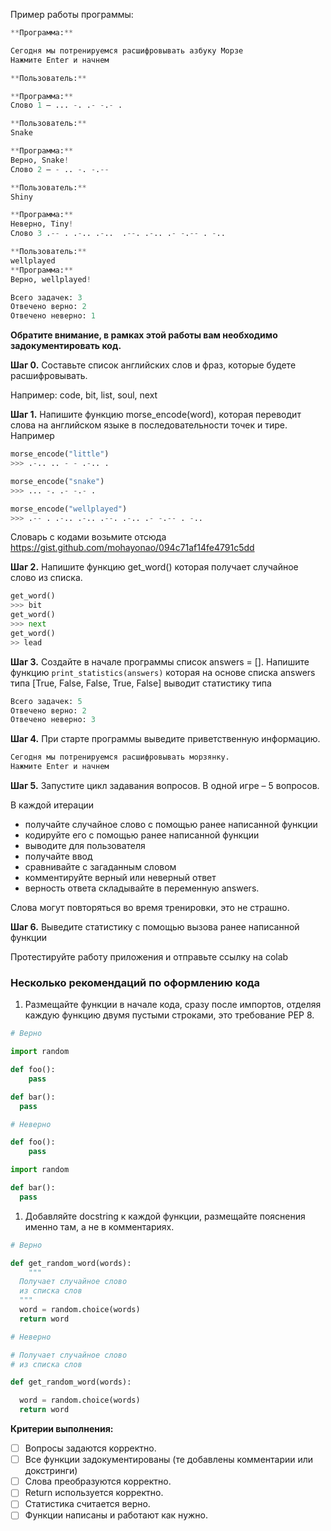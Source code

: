 Пример работы программы:

```python
**Программа:**

Сегодня мы потренируемся расшифровывать азбуку Морзе
Нажмите Enter и начнем

**Пользователь:**

**Программа:**
Слово 1 – ... -. .- -.- .

**Пользователь:**
Snake

**Программа:**
Верно, Snake!
Слово 2 – - .. -. -.--

**Пользователь:**
Shiny

**Программа:**
Неверно, Tiny!
Слово 3 .-- . .-.. .-..  .--. .-.. .- -.-- . -..

**Пользователь:**
wellplayed
**Программа:**
Верно, wellplayed!

Всего задачек: 3
Отвечено верно: 2
Отвечено неверно: 1
```

**Обратите внимание, в рамках этой работы вам необходимо задокументировать код.**

**Шаг 0.** Составьте список английских слов и фраз, которые будете расшифровывать.

Например: code, bit, list, soul, next

**Шаг 1.** Напишите функцию morse_encode(word), которая переводит слова на английском языке в последовательности точек и тирe. Например

```python
morse_encode("little")
>>> .-.. .. - - .-.. .
```

```python
morse_encode("snake")
>>> ... -. .- -.- .
```

```python
morse_encode("wellplayed")
>>> .-- . .-.. .-.. .--. .-.. .- -.-- . -..
```

Словарь с кодами возьмите отсюда
https://gist.github.com/mohayonao/094c71af14fe4791c5dd

**Шаг 2.** Напишите функцию get_word() которая получает случайное слово из списка.

```python
get_word()
>>> bit
get_word()
>>> next
get_word()
>> lead
```

**Шаг 3.** Создайте в начале программы список answers = []. Напишите функцию `print_statistics(answers)` которая на основе списка answers типа [True, False, False, True, False] выводит статистику типа

```python
Всего задачек: 5
Отвечено верно: 2
Отвечено неверно: 3
```

**Шаг 4.**  При старте программы выведите приветственную информацию.

```python
Сегодня мы потренируемся расшифровывать морзянку.
Нажмите Enter и начнем
```

**Шаг 5.** Запустите цикл задавания вопросов. В одной игре – 5 вопросов.

В каждой итерации 

- получайте случайное слово с помощью ранее написанной функции
- кодируйте его с помощью ранее написанной функции
- выводите для пользователя
- получайте ввод
- сравнивайте с загаданным словом
- комментируйте верный или неверный ответ
- верность ответа складывайте в переменную answers.

Слова могут повторяться во время тренировки, это не страшно.

**Шаг 6.** Выведите статистику с помощью вызова ранее написанной функции

Протестируйте работу приложения и отправьте ссылку на colab

### Несколько рекомендаций по оформлению кода

1. Размещайте функции в начале кода, сразу после импортов, отделяя каждую функцию двумя пустыми строками, это требование PEP 8.

```python
# Верно

import random

def foo():
	pass 

def bar():
  pass
```

```python
# Неверно

def foo():
	pass 

import random

def bar():
  pass
```

1. Добавляйте docstring к каждой функции, размещайте пояснения именно там, а не в комментариях.

```python
# Верно

def get_random_word(words):
	""" 
  Получает случайное слово 
  из списка слов 
  """
  word = random.choice(words)
  return word

```

```python
# Неверно

# Получает случайное слово 
# из списка слов 

def get_random_word(words):

  word = random.choice(words)
  return word

```

**Критерии выполнения:**

- [ ]  Вопросы задаются корректно.
- [ ]  Все функции задокументированы (те добавлены комментарии или докстринги)
- [ ]  Слова преобразуются корректно.
- [ ]  Return используется корректно.
- [ ]  Статистика считается верно.
- [ ]  Функции написаны и работают как нужно.